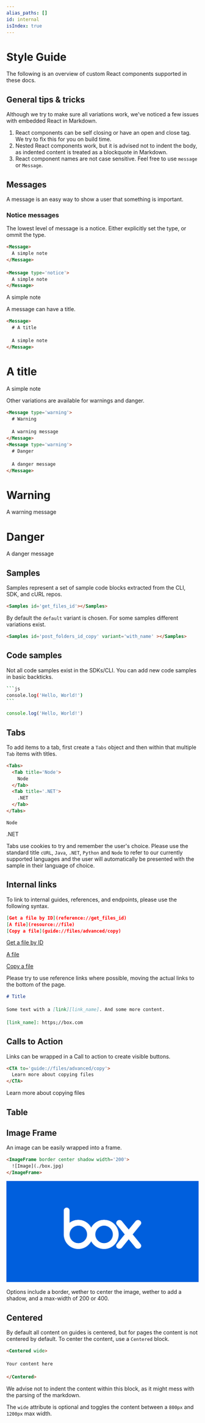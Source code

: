 ```yaml
---
alias_paths: []
id: internal
isIndex: true
---
```


<Centered>

# Style Guide

The following is an overview of custom React components supported in these docs.

## General tips & tricks

Although we try to make sure all variations work, we've noticed a few issues
with embedded React in Markdown.

1. React components can be self closing or have an open and close tag. We try to
   fix this for you on build time.
2. Nested React components work, but it is advised not to indent the body, as
   indented content is treated as a blockquote in Markdown.
3. React component names are not case sensitive. Feel free to use `message` or
   `Message`.

## Messages

A message is an easy way to show a user that something is important.

### Notice messages

The lowest level of message is a notice. Either explicitly set the type, or
ommit the type.

```html
<Message>
  A simple note
</Message>

<Message type='notice'>
  A simple note
</Message>
```

<H>

  <Message>

  A simple note

</Message>

</H>

A message can have a title.

```html
<Message>
  # A title

  A simple note
</Message>
```

<H>

<Message>

  # A title

  A simple note

</Message>

</H>

Other variations are available for warnings and danger.

```html
<Message type='warning'>
  # Warning

  A warning message
</Message>
<Message type='warning'>
  # Danger

  A danger message
</Message>
```

<H>

<Message type='warning'>

  # Warning

  A warning message

</Message>

</H>

<H>

<Message type='danger'>

  # Danger

  A danger message

</Message>

</H>

## Samples

Samples represent a set of sample code blocks extracted from the CLI, SDK, and
cURL repos.

```html
<Samples id='get_files_id'></Samples>
```

<H>

<Samples id='get_files_id'/>

</H>

By default the `default` variant is chosen. For some samples different
variations exist.

```html
<Samples id='post_folders_id_copy' variant='with_name' ></Samples>
```

<H>

<Samples id='post_folders_id_copy' variant='with_name' />

</H>

## Code samples

Not all code samples exist in the SDKs/CLI. You can add new code samples
in basic backticks.

~~~sh
```js
console.log('Hello, World!')
```
~~~

<H>

```js
console.log('Hello, World!')
```

</H>

## Tabs

To add items to a tab, first create a `Tabs` object and then within that
multiple `Tab` items with titles.

```html
<Tabs>
  <Tab title='Node'>
    Node
  </Tab>
  <Tab title='.NET'>
    .NET
  </Tab>
</Tabs>
```

<H>

<Tabs>

  <Tab title='Node'>

    Node

  </Tab>
  <Tab title='.NET'>
    .NET

  </Tab>

</Tabs>

</H>

Tabs use cookies to try and remember the user's choice. Please use the standard
title `cURL`, `Java`, `.NET`, `Python` and `Node` to refer to our currently
supported languages and the user will automatically be presented with the sample
in their language of choice.

## Internal links

To link to internal guides, references, and endpoints, please use the following
syntax.

```json
[Get a file by ID](reference://get_files_id)
[A file](resource://file)
[Copy a file](guide://files/advanced/copy)
```

<H>

[Get a file by ID](reference://get_files_id)

[A file](resource://file)

[Copy a file](guide://files/advanced/copy)

</H>

Please try to use reference links where possible, moving the actual links to the
bottom of the page.

```md
# Title

Some text with a [link][link_name]. And some more content.

[link_name]: https;//box.com
```

## Calls to Action

Links can be wrapped in a Call to action to create visible buttons.

```html
<CTA to='guide://files/advanced/copy'>
  Learn more about copying files
</CTA>
```

<H>

<CTA to='guide://files/advanced/copy'>
  Learn more about copying files

</CTA>

</H>

## Table

## Image Frame

An image can be easily wrapped into a frame.

```html
<ImageFrame border center shadow width='200'>
  ![Image](./box.jpg)
</ImageFrame>
```

<H>

<ImageFrame border center shadow width='200'>

  ![Image](./box.jpg)

</ImageFrame>

</H>

Options include a border, wether to center the image, wether to add a shadow,
and a max-width of 200 or 400.

## Centered

By default all content on guides is centered, but for pages the content is not
centered by default. To center the content, use a `Centered` block.

```html
<Centered wide>

Your content here

</Centered>
```

We advise not to indent the content within this block, as it might mess with the
parsing of the markdown.

The `wide` attribute is optional and toggles the content between a `800px` and
`1200px` max width.

</Centered>
